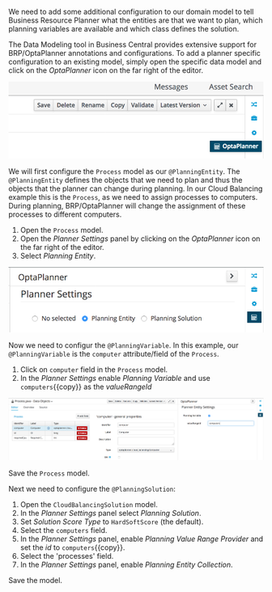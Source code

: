 We need to add some additional configuration to our domain model to tell Business Resource Planner what the entities are that we want to plan, which planning variables are available and which class defines the solution.

The Data Modeling tool in Business Central provides extensive support for BRP/OptaPlanner annotations and configurations. To add a planner specific configuration to an existing model, simply open the specific data model and click on the *OptaPlanner* icon on the far right of the editor.

<img src="../assets/optaplanner-datamodel-option.png" width="600" />

We will first configure the `Process` model as our `@PlanningEntity`. The `@PlanningEntity` defines the objects that we need to plan and thus the objects that the planner can change during planning. In our Cloud Balancing example this is the `Process`, as we need to assign processes to computers. During planning, BRP/OptaPlanner will change the assignment of these processes to different computers.

1. Open the `Process` model.
2. Open the *Planner Settings* panel by clicking on the *OptaPlanner* icon on the far right of the editor.
3. Select *Planning Entity*.

<img src="../assets/optaplanner-domainmodel-planningentity.png" width="600" />

Now we need to configur the `@PlanningVariable`. In this example, our `@PlanningVariable` is the `computer` attribute/field of the `Process`.

1. Click on `computer` field in the `Process` model.
2. In the *Planner Settings* enable *Planning Variable* and use `computers`{{copy}} as the *valueRangeId*

<img src="../assets/optaplanner-domainmodel-planningvariable.png" width="800" />

Save the `Process` model.

Next we need to configure the `@PlanningSolution`:

1. Open the `CloudBalancingSolution` model.
2. In the *Planner Settings* panel select *Planning Solution*.
3. Set *Solution Score Type* to `HardSoftScore` (the default).
4. Select the `computers` field.
5. In the *Planner Settings* panel, enable *Planning Value Range Provider* and set the *id* to `computers`{{copy}}.
6. Select the 'processes' field.
7. In the *Planner Settings* panel, enable *Planning Entity Collection*.

Save the model.
